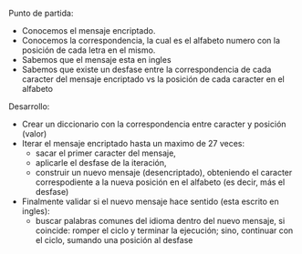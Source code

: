 
Punto de partida:
- Conocemos el mensaje encriptado.
- Conocemos la correspondencia, la cual es el alfabeto numero con la posición de cada letra en el mismo.
- Sabemos que el mensaje esta en ingles
- Sabemos que existe un desfase entre la correspondencia de cada caracter del mensaje encriptado vs la posición de cada caracter en el alfabeto

Desarrollo:
- Crear un diccionario con la correspondencia entre caracter y posición (valor)
- Iterar el mensaje encriptado hasta un maximo de 27 veces:
  - sacar el primer caracter del mensaje,
  - aplicarle el desfase de la iteración, 
  - construir un nuevo mensaje (desencriptado), obteniendo el caracter correspodiente a la nueva posición en el alfabeto (es decir, más el desfase)
- Finalmente validar si el nuevo mensaje hace sentido (esta escrito en ingles):
  - buscar palabras comunes del idioma dentro del nuevo mensaje, si coincide: romper el ciclo y terminar la ejecución; sino, continuar con el ciclo, sumando una posición al desfase

  
